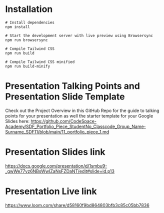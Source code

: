 # Installation

```
# Install dependencies
npm install

# Start the development server with live preview using Browsersync
npm run browsersync

# Compile Tailwind CSS
npm run build

# Compile Tailwind CSS minified
npm run build-minify

```

# Presentation Talking Points and Presentation Slide Template
Check out the Project Overview in this GitHub Repo for the guide to talking points for your presentation as well the starter template for your Google Slides here: https://github.com/CodeSpace-Academy/SDF_Portfolio_Piece_StudentNo_Classcode_Group_Name-Surname_SDF11/blob/main/11_portfolio_piece_1.md

# Presentation Slides link
https://docs.google.com/presentation/d/1smbu9-_gwWe77vz6NBsWwIZaNsFZDaNT/edit#slide=id.p13

# Presentation Live link
https://www.loom.com/share/d58160f9bd864803bfb3c85c05bb7836


